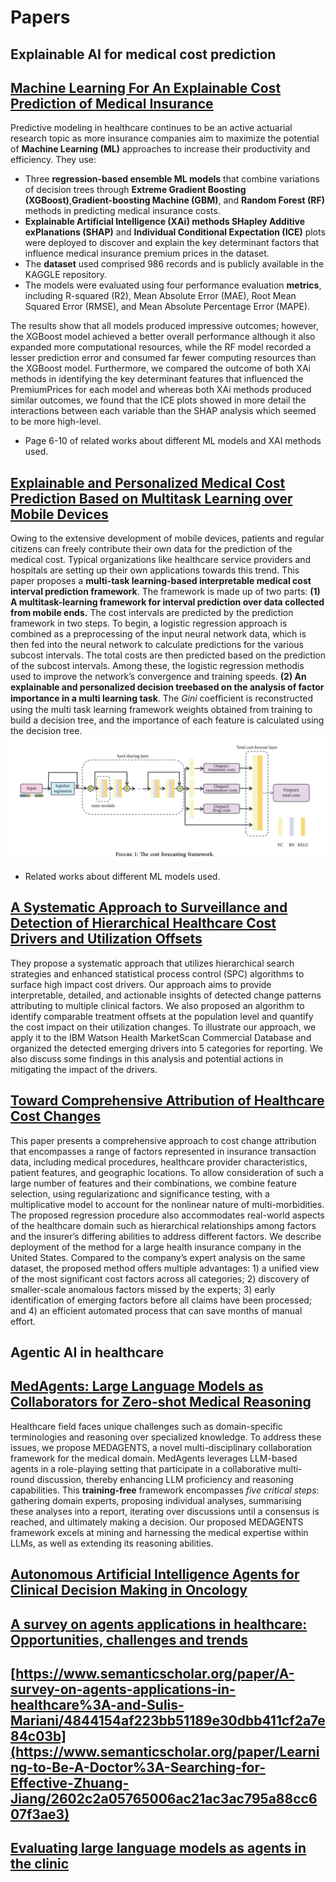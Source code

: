 # Papers

## Explainable AI for medical cost prediction

[Machine Learning For An Explainable Cost Prediction of Medical Insurance](https://api.semanticscholar.org/CorpusId:265443763) 
---
Predictive modeling in healthcare continues to be an active actuarial research topic as more insurance companies aim to maximize the potential of **Machine Learning (ML)** approaches to increase their productivity and efficiency. They use:
* Three **regression-based ensemble ML models** that combine variations of decision trees through **Extreme Gradient Boosting (XGBoost)**,**Gradient-boosting Machine (GBM)**, and **Random Forest (RF)** methods in predicting medical insurance costs. 
* **Explainable Artificial Intelligence (XAi) methods SHapley Additive exPlanations (SHAP)** and **Individual Conditional Expectation (ICE)** plots were deployed to discover and explain the key determinant factors that influence medical insurance premium prices in the dataset.
* The **dataset** used comprised 986 records and is publicly available in the KAGGLE repository. 
* The models were evaluated using four performance evaluation **metrics**, including R-squared (R2), Mean Absolute Error (MAE), Root Mean Squared Error (RMSE), and Mean Absolute Percentage Error (MAPE). 

The results show that all models produced impressive
outcomes; however, the XGBoost model achieved a better overall performance although it also expanded more computational resources, while the RF model recorded a lesser prediction error and consumed far fewer computing resources than the XGBoost model. Furthermore, we compared the outcome of both XAi methods in identifying the key determinant features that influenced the PremiumPrices for each model and whereas both XAi methods produced similar outcomes, we found that the ICE plots showed in more detail the interactions between each variable than the SHAP analysis which seemed to be more high-level.


* Page 6-10 of related works about different ML models and XAI methods used.

[Explainable and Personalized Medical Cost Prediction Based on Multitask Learning over Mobile Devices](https://api.semanticscholar.org/CorpusId:252826409)
---
Owing to the extensive development of mobile devices, patients and regular citizens can freely contribute their own data for the prediction of the medical cost. Typical organizations like healthcare service providers and hospitals are setting up their own applications towards this trend. This paper proposes a **multi-task learning-based interpretable medical cost interval prediction framework**. The framework is made up of two parts: 
**(1) A multitask-learning framework for interval prediction over data collected from mobile ends.** The cost intervals are predicted by the prediction framework in two steps. To begin, a logistic regression approach is combined as a preprocessing of the input neural network data, which is then fed into the neural network to calculate predictions for the various subcost intervals. The total costs are then predicted based on the prediction of the subcost intervals. Among these, the logistic regression methodis used to improve the network’s convergence and training speeds. **(2) An explainable and personalized decision treebased on the analysis of factor importance in a multi learning task**. The *Gini* coeﬃcient is reconstructed using the multi task learning framework weights obtained from training to build a decision tree, and the importance of each feature is calculated using the decision tree.
![alt text](figs/image1.png)


* Related works about different ML models used.

[A Systematic Approach to Surveillance and Detection of Hierarchical Healthcare Cost Drivers and Utilization Offsets](https://api.semanticscholar.org/CorpusId:225040620)
---
They propose a systematic approach that utilizes hierarchical search strategies and enhanced statistical process
control (SPC) algorithms to surface high impact cost drivers. Our approach aims to provide interpretable, detailed,
and actionable insights of detected change patterns attributing to multiple clinical factors. We also proposed an algorithm to identify comparable treatment offsets at the population level and quantify the cost impact on their utilization
changes. To illustrate our approach, we apply it to the IBM Watson Health MarketScan Commercial Database and
organized the detected emerging drivers into 5 categories for reporting. We also discuss some findings in this analysis
and potential actions in mitigating the impact of the drivers.



[Toward Comprehensive Attribution of Healthcare Cost Changes](http://ieeexplore.ieee.org/stamp/stamp.jsp?tp=&arnumber=7395665)
---
This paper presents a comprehensive approach to cost change attribution that encompasses a range of factors represented in insurance transaction data, including medical procedures, healthcare provider characteristics, patient features, and geographic locations. To allow consideration of such a large number of features and their combinations, we combine feature selection, using regularizationc and significance testing, with a multiplicative model to account for the nonlinear nature of multi-morbidities. The proposed regression procedure also accommodates real-world aspects of the healthcare domain such as hierarchical relationships among factors and the insurer’s differing abilities to address different factors. 
We describe deployment of the method for a large
health insurance company in the United States. Compared to
the company’s expert analysis on the same dataset, the proposed
method offers multiple advantages: 1) a unified view of the
most significant cost factors across all categories; 2) discovery of
smaller-scale anomalous factors missed by the experts; 3) early
identification of emerging factors before all claims have been
processed; and 4) an efficient automated process that can save
months of manual effort.


## Agentic AI in healthcare

[MedAgents: Large Language Models as Collaborators for Zero-shot Medical Reasoning](https://www.semanticscholar.org/paper/MedAgents%3A-Large-Language-Models-as-Collaborators-Tang-Zou/44d16a076c00ecada3d425203377e4ec951c4ed0)
---
Healthcare field faces unique challenges such as domain-specific
terminologies and reasoning over specialized knowledge. To address these issues, we propose MEDAGENTS, a novel multi-disciplinary collaboration framework for the medical domain. MedAgents leverages LLM-based agents in a role-playing setting that participate in a collaborative multi-round discussion, thereby enhancing LLM proficiency and reasoning capabilities. This **training-free** framework encompasses *five critical steps*: gathering domain experts, proposing individual
analyses, summarising these analyses into a report, iterating over discussions until a consensus is reached, and ultimately making a decision. Our proposed MEDAGENTS framework excels at mining and harnessing the medical expertise
within LLMs, as well as extending its reasoning abilities.


[Autonomous Artificial Intelligence Agents for Clinical Decision Making in Oncology](https://www.semanticscholar.org/paper/Autonomous-Artificial-Intelligence-Agents-for-in-Ferber-Nahhas/3bf118f2f918ad121aa3983479241d8b09f9c071)
---

[A survey on agents applications in healthcare: Opportunities, challenges and trends](https://www.semanticscholar.org/paper/A-survey-on-agents-applications-in-healthcare%3A-and-Sulis-Mariani/4844154af223bb51189e30dbb411cf2a7e84c03b)
---


[https://www.semanticscholar.org/paper/A-survey-on-agents-applications-in-healthcare%3A-and-Sulis-Mariani/4844154af223bb51189e30dbb411cf2a7e84c03b](https://www.semanticscholar.org/paper/Learning-to-Be-A-Doctor%3A-Searching-for-Effective-Zhuang-Jiang/2602c2a05765006ac21ac3ac795a88cc607f3ae3)
---


[Evaluating large language models as agents in the clinic](https://www.semanticscholar.org/paper/Evaluating-large-language-models-as-agents-in-the-Mehandru-Miao/1700ce7976bb88e90796c96c344331282ecf9208)
---


